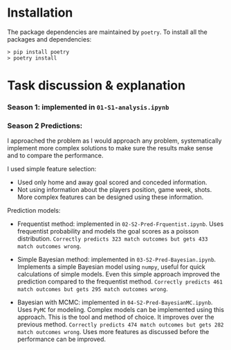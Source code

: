 # Installation 
The package dependencies are maintained by `poetry`. To install all the packages and dependencies: 

```
> pip install poetry
> poetry install 
```

# Task discussion & explanation

### Season 1: implemented in `01-S1-analysis.ipynb`

### Season 2 Predictions:

I approached the problem as I would approach any problem, systematically implement more complex solutions to make sure the results make sense and to compare the performance. 

I used simple feature selection: 
* Used only home and away goal scored and conceded information.
* Not using information about the players position, game week, shots. More complex features can be designed using these information. 

Prediction models:
* Frequentist method: implemented in `02-S2-Pred-Frquentist.ipynb`. Uses frequentist probability and models the goal scores as a poisson distribution. 
`Correctly predicts 323 match outcomes but gets 433 match outcomes wrong`. 

* Simple Bayesian method: implemented in `03-S2-Pred-Bayesian.ipynb`. Implements a simple Bayesian model using `numpy`, useful for quick calculations of simple models. Even this simple approach improved the prediction compared to the frequentist method.
`Correctly predicts 461 match outcomes but gets 295 match outcomes wrong`.

* Bayesian with MCMC: implemented in `04-S2-Pred-BayesianMC.ipynb`. Uses `PyMC` for modeling. Complex models can be implemented using this approach. This is the tool and method of choice. It improves over the previous method. 
`Correctly predicts 474 match outcomes but gets 282 match outcomes wrong`. Uses more features as discussed before the performance can be improved. 
